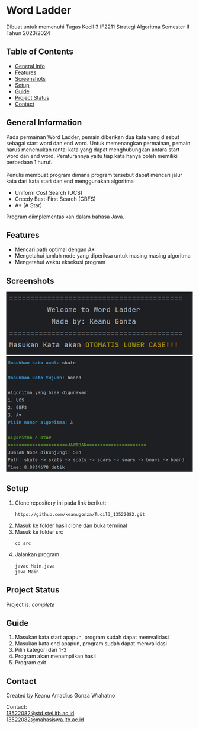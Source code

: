 # Word Ladder
Dibuat untuk memenuhi Tugas Kecil 3 IF2211 Strategi Algoritma Semester II Tahun 2023/2024

## Table of Contents
* [General Info](#general-information)
* [Features](#features)
* [Screenshots](#screenshots)
* [Setup](#setup)
* [Guide](#guide)
* [Project Status](#project-status)
* [Contact](#contact)


## General Information
Pada permainan Word Ladder, pemain diberikan dua kata yang disebut sebagai start word dan end word. 
Untuk memenangkan permainan, pemain harus menemukan rantai kata yang dapat menghubungkan antara start word dan end word.
Peraturannya yaitu tiap kata hanya boleh memiliki perbedaan 1 huruf. <br />
<br />
Penulis membuat program dimana program tersebut dapat mencari jalur kata dari kata start dan end menggunakan algoritma 
- Uniform Cost Search (UCS)
- Greedy Best-First Search (GBFS)
- A* (A Star) <br/>

Program diimplementasikan dalam bahasa Java.


## Features
- Mencari path optimal dengan A*
- Mengetahui jumlah node yang diperiksa untuk masing masing algoritma
- Mengetahui waktu eksekusi program


## Screenshots
![welcome](test/welcome.png)
![skate to board](test/test.png)

## Setup
1. Clone repository ini pada link berikut:
    ```
    https://github.com/keanugonza/Tucil3_13522082.git
    ```
2. Masuk ke folder hasil clone dan buka terminal
3. Masuk ke folder src 
    ```
    cd src
    ```
4. Jalankan program
    ```
    javac Main.java
   java Main
    ```


## Project Status
Project is: _complete_ 


## Guide
1. Masukan kata start apapun, program sudah dapat memvalidasi
2. Masukan kata end apapun, program sudah dapat memvalidasi
3. Pilih kategori dari 1-3
4. Program akan menampilkan hasil
5. Program exit


## Contact
Created by Keanu Amadius Gonza Wrahatno

Contact: <br/>
13522082@std.stei.itb.ac.id <br/>
13522082@mahasiswa.itb.ac.id


<!-- Optional -->
<!-- ## License -->
<!-- This project is open source and available under the [... License](). -->

<!-- You don't have to include all sections - just the one's relevant to your project -->